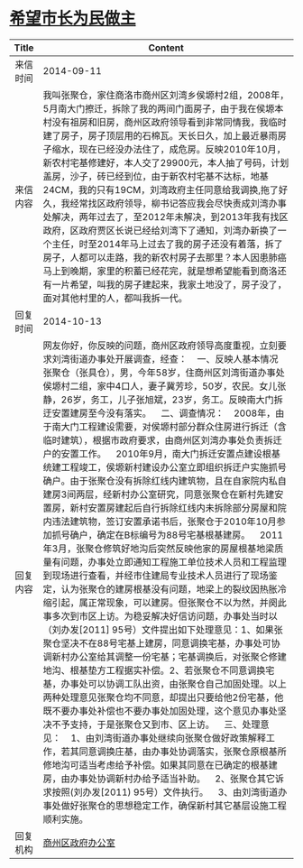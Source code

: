 # <a href="http://www.shangluo.gov.cn/zmhd/ldxxxx.jsp?urltype=leadermail.LeaderMailContentUrl&wbtreeid=1112&leadermailid=2701">希望市长为民做主</a>
|Title|Content|
|:---:|---|
|来信时间|2014-09-11|
|来信内容|我叫张聚仓，家住商洛市商州区刘湾乡侯塬村2组，2008年，5月南大门擦迁，拆除了我的两间门面房子，由于我在侯塬本村没有祖房和旧房，商州区政府领导看到非常同情我，我临时建了房子，房子顶层用的石棉瓦。天长日久，加上最近暴雨房子缩水，现在已经没办法住了，成危房。反映2010年10月，新农村宅基修建好，本人交了29900元，本人抽了号码，计划盖房，沙子，砖已经到位，由于新农村宅基不达标，地基24CM，我的只有19CM，刘湾政府主任同意给我调换,拖了好久，我经常找区政府领导，柳书记答应我会尽快责成刘湾办事处解决，两年过去了，至2012年未解决，到2013年我有找区政府，区政府贾区长说已经给刘湾下了通知，刘湾办新换了一个主任，时至2014年马上过去了我的房子还没有着落，拆了房子，人都可以走路，我的新农村房子去那里？本人因患肺癌马上到晚期，家里的积蓄已经花完，就是想希望能看到商洛还有一片希望，叫我的房子建起来，我家土地没了，房子没了，面对其他村里的人，都叫我拆一代。|
|回复时间|2014-10-13|
|回复内容|网友你好，你反映的问题，商州区政府领导高度重视，立刻要求刘湾街道办事处开展调查，经查：    一、反映人基本情况    张聚仓（张具仓），男，今年58岁，住商州区刘湾街道办事处侯塬村二组，家中4口人，妻子冀芳珍，50岁，农民。女儿张静，26岁，务工，儿子张旭斌，23岁，务工。反映南大门拆迂安置建房至今没有落实。    二、调查情况：    2008年，由于南大门工程建设需要，对侯塬村部分群众住房进行拆迁（含临时建筑），根据市政府要求，由商州区刘湾办事处负责拆迁户的安置工作。    2010年9月，南大门拆迁安置点建设根基统建工程竣工，侯塬新村建设办公室立即组织拆迂户实施抓号确户。由于张聚仓没有拆除红线内建筑物，且在自家院内私自建房3间两层，经新村办公室研究，同意张聚仓在新村先建安置房，新村安置房建起后自行拆除红线内未拆除部分房屋和院内违法建筑物，签订安置承诺书后，张聚仓于2010年10月参加抓号确户，确定在B标编号为88号宅基根基建房。    2011年3月，张聚仓修筑好地沟后突然反映他家的房屋根基地梁质量有问题，办事处立即通知工程施工单位技术人员和工程监理到现场进行查看，并经市住建局专业技术人员进行了现场鉴定，认为张聚仓的建房根基没有问题，地梁上的裂纹因热胀冷缩引起，属正常现象，可以建房。但张聚仓不以为然，并阕此事多次到市区上访。为稳妥解决好信访问题，办事处当时以（刘办发[2011] 95号）文件提出如下处理意见：1、如果张聚仓坚决不在88号宅基上建房，同意调换宅基，办事处可协调新村办公室给其调整一份宅基；宅基调换后，对张聚仑修建地沟、根基垫方工程据实补偿。2、若张聚仓不同意调换宅基，办事处可以协调工队出资，由张聚仓自己加固处理。以上两种处理意见张聚仓均不同意，却提出只要给他2份宅基，他既不要办事处补偿也不要办事处加固处理，这个意见办事处坚决不予支持，于是张聚仓又到市、区上访。    三、处理意见：    1、由刘湾街道办事处继续向张聚仓做好政策解释工作，若其同意调换庄基，由办事处协调落实，张聚仓原根基所修地沟可适当考虑给予补偿。如果其同意在已确定的根基建房，由办事处协调新村办给予适当补助。    2、张聚仓其它诉求按照(刘办发[2011) 95号）文件执行。    3、由刘湾街道办事处做好张聚仓的思想稳定工作，确保新村其它基层设施工程顺利实施。|
|回复机构|<a href="../../categories/agencies/商州区政府办公室.md">商州区政府办公室</a>|
